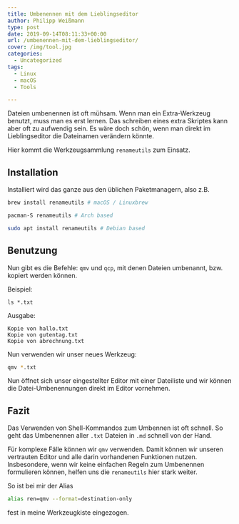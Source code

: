 ```yaml
---
title: Umbenennen mit dem Lieblingseditor
author: Philipp Weißmann
type: post
date: 2019-09-14T08:11:33+00:00
url: /umbenennen-mit-dem-lieblingseditor/
cover: /img/tool.jpg
categories:
  - Uncategorized
tags:
  - Linux
  - macOS
  - Tools

---
```

Dateien umbenennen ist oft mühsam.
Wenn man ein Extra-Werkzeug benutzt, muss man es erst lernen.
Das schreiben eines extra Skriptes kann aber oft zu aufwendig sein.
Es wäre doch schön, wenn man direkt im Lieblingseditor die Dateinamen verändern könnte.

Hier kommt die Werkzeugsammlung `renameutils` zum Einsatz.

## Installation

Installiert wird das ganze aus den üblichen Paketmanagern, also z.B.

```bash
brew install renameutils # macOS / Linuxbrew
```

```bash
pacman-S renameutils # Arch based
```

```bash
sudo apt install renameutils # Debian based
```

## Benutzung

Nun gibt es die Befehle: `qmv` und `qcp`, mit denen Dateien umbenannt, bzw. kopiert werden können.

Beispiel:

    ls *.txt

Ausgabe:

    Kopie von hallo.txt
    Kopie von gutentag.txt
    Kopie von abrechnung.txt

Nun verwenden wir unser neues Werkzeug:

```bash
qmv *.txt
```

Nun öffnet sich unser eingestellter Editor mit einer Dateiliste und wir können die Datei-Umbenennungen direkt im Editor vornehmen.

## Fazit

Das Verwenden von Shell-Kommandos zum Umbennen ist oft schnell.
So geht das Umbenennen aller `.txt` Dateien in `.md` schnell von der Hand.

Für komplexe Fälle können wir `qmv` verwenden. Damit können wir unseren vertrauten Editor und alle darin vorhandenen Funktionen nutzen.
Insbesondere, wenn wir keine einfachen Regeln zum Umbenennen formulieren können, helfen uns die `renameutils` hier stark weiter.

So ist bei mir der Alias

```bash
alias ren=qmv --format=destination-only
```

fest in meine Werkzeugkiste eingezogen.